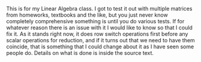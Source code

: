 This is for my Linear Algebra class. I got to test it out with multiple matrices from homeworks, textbooks and the like, but you just never know completely comprehensive something 
is until you do various tests. If for whatever reason there is an issue with it I would like to know so that I could fix it. As it stands right now, it does row switch operations first
before any scalar operations for reduction, and if it turns out that we need to have them coincide, that is something that I could change about it as I have seen some people do.
Details on what is done is inside the source text.
